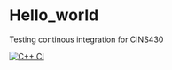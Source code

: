 # Hello_world
Testing continous integration for CINS430

[![C++ CI](https://github.com/ReedLago/Hello_world/actions/workflows/main.yml/badge.svg)](https://github.com/ReedLago/Hello_world/actions/workflows/main.yml)
